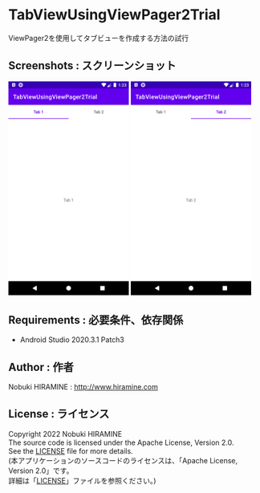 # TabViewUsingViewPager2Trial
ViewPager2を使用してタブビューを作成する方法の試行

## Screenshots : スクリーンショット
<kbd><img src="images/screenshot01.png" width="240"/></kbd> <kbd><img src="images/screenshot02.png" width="240" alt="Screenshot"/></kbd>

## Requirements : 必要条件、依存関係
- Android Studio 2020.3.1 Patch3

## Author : 作者
Nobuki HIRAMINE : http://www.hiramine.com

## License : ライセンス
Copyright 2022 Nobuki HIRAMINE  
The source code is licensed under the Apache License, Version 2.0.  
See the [LICENSE](LICENSE) file for more details.  
(本アプリケーションのソースコードのライセンスは、「Apache License, Version 2.0」です。  
詳細は「[LICENSE](LICENSE)」ファイルを参照ください。)

